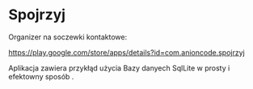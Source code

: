 # Spojrzyj
Organizer na soczewki kontaktowe:

https://play.google.com/store/apps/details?id=com.anioncode.spojrzyj

Aplikacja zawiera przykłąd użycia Bazy danyech SqlLite w prosty i efektowny sposób .
